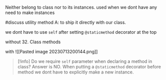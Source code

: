 Neither belong to class nor to its instances.
used when we dont have any need to make instances 

#discuss utility method
A: to ship it directly with our class.


we dont have to use `self` after setting `@staticmethod` decorator at the top

without 32. Class methods

with 
![[Pasted image 20230713200144.png]]

> [!info] Do we require `self` parameter when declaring a method in class?
> Answer is NO. When putting a `@staticmethod` decorator before method we dont have to explicitly make a new instance.